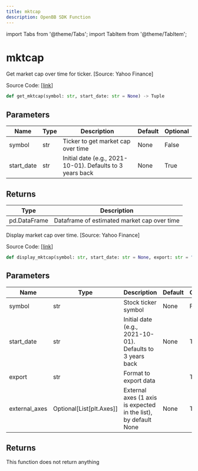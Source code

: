 ```yaml
---
title: mktcap
description: OpenBB SDK Function
---
```


import Tabs from '@theme/Tabs';
import TabItem from '@theme/TabItem';

# mktcap

<Tabs>
<TabItem value="model" label="Model" default>

Get market cap over time for ticker. [Source: Yahoo Finance]

Source Code: [[link](https://github.com/OpenBB-finance/OpenBBTerminal/tree/main/openbb_terminal/stocks/fundamental_analysis/yahoo_finance_model.py#L273)]

```python
def get_mktcap(symbol: str, start_date: str = None) -> Tuple
```
## Parameters

| Name | Type | Description | Default | Optional |
| ---- | ---- | ----------- | ------- | -------- |
| symbol | str | Ticker to get market cap over time | None | False |
| start_date | str | Initial date (e.g., 2021-10-01). Defaults to 3 years back | None | True |

## Returns

| Type | Description |
| ---- | ----------- |
| pd.DataFrame | Dataframe of estimated market cap over time |



</TabItem>
<TabItem value="view" label="View">

Display market cap over time. [Source: Yahoo Finance]

Source Code: [[link](https://github.com/OpenBB-finance/OpenBBTerminal/tree/main/openbb_terminal/stocks/fundamental_analysis/yahoo_finance_view.py#L335)]

```python
def display_mktcap(symbol: str, start_date: str = None, export: str = "", external_axes: Optional[List[matplotlib.axes._axes.Axes]] = None) -> None
```
## Parameters

| Name | Type | Description | Default | Optional |
| ---- | ---- | ----------- | ------- | -------- |
| symbol | str | Stock ticker symbol | None | False |
| start_date | str | Initial date (e.g., 2021-10-01). Defaults to 3 years back | None | True |
| export | str | Format to export data |  | True |
| external_axes | Optional[List[plt.Axes]] | External axes (1 axis is expected in the list), by default None | None | True |

## Returns

This function does not return anything



</TabItem>
</Tabs>